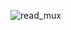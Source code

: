 ![read_mux](https://github.com/tadjc/DSD_assignment/assets/153454616/113b3287-c868-425c-b2cd-6b53e379786b)

